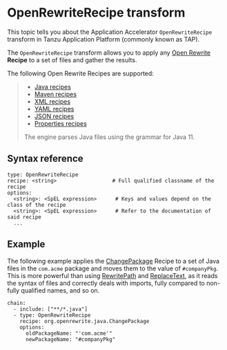 # OpenRewriteRecipe transform

This topic tells you about the Application Accelerator `OpenRewriteRecipe` transform in Tanzu Application Platform (commonly known as TAP).

The `OpenRewriteRecipe` transform allows you to apply any [Open Rewrite](https://docs.openrewrite.org/)
**Recipe** to a set of files and gather the results.

The following Open Rewrite Recipes are supported:
>
>- [Java recipes](https://docs.openrewrite.org/reference/recipes/java)
>- [Maven recipes](https://docs.openrewrite.org/reference/recipes/maven)
>- [XML recipes](https://docs.openrewrite.org/reference/recipes/xml)
>- [YAML recipes](https://docs.openrewrite.org/reference/recipes/yaml)
>- [JSON recipes](https://docs.openrewrite.org/reference/recipes/json)
>- [Properties recipes](https://docs.openrewrite.org/reference/recipes/properties)
>
> The engine parses Java files using the grammar for Java 11.

## <a id="syntax-ref"></a>Syntax reference

```console
type: OpenRewriteRecipe
recipe: <string>                  # Full qualified classname of the recipe
options:
  <string>: <SpEL expression>      # Keys and values depend on the class of the recipe
  <string>: <SpEL expression>      # Refer to the documentation of said recipe
  ...
```

## <a id="example"></a>Example

The following example applies the [ChangePackage](https://docs.openrewrite.org/reference/recipes/java/changepackage)
Recipe to a set of Java files in the `com.acme` package and moves them to the value
of `#companyPkg`. This is more powerful than using [RewritePath](rewrite-path.md)
and [ReplaceText](replace-text.md), as it reads the syntax of files and
correctly deals with imports, fully compared to non-fully qualified names, and so on.

```console
chain:
  - include: ["**/*.java"]
  - type: OpenRewriteRecipe
    recipe: org.openrewrite.java.ChangePackage
    options:
      oldPackageName: "'com.acme'"
      newPackageName: "#companyPkg"
```
